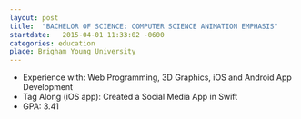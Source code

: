 ```yaml
---
layout: post
title:  "BACHELOR OF SCIENCE: COMPUTER SCIENCE ANIMATION EMPHASIS"
startdate:   2015-04-01 11:33:02 -0600
categories: education
place: Brigham Young University
---
```

- Experience with: Web Programming, 3D Graphics, iOS and Android App Development
- Tag Along (iOS app): Created a Social Media App in Swift
- GPA: 3.41
